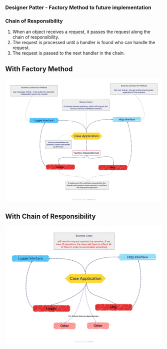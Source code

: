 ### Designer Patter - Factory Method to future implementation

### Chain of Responsibility
1. When an object receives a request, it passes the request along the chain of responsibility.
2. The request is processed until a handler is found who can handle the request.
3. The request is passed to the next handler in the chain.

## With Factory Method

<div style="text-align: center;">
    <img src="/Public/factoryDependencie.png" alt="Factory" width="1000"/>
</div>

## With Chain of Responsibility

<div style="text-align: center;">
    <img src="/Public/anywhereDependencies.png" alt="Anywhere" width="1000"/>
</div>
